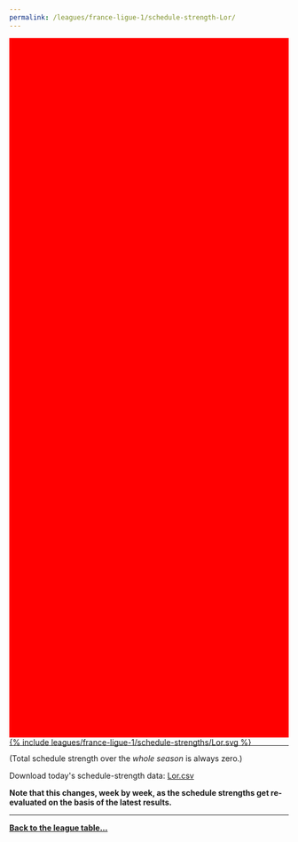 ```yaml
---
permalink: /leagues/france-ligue-1/schedule-strength-Lor/
---
```


<style>
.svg-wrap {
    background-color:red;
    height:0;
    padding-top:250%; /* 350px/550px */
    position: relative;
}

svg {
    background-color: white;
    height: 100%;
    display:block;
    width: 100%;
    position: absolute;
    top:0;
    left:0;
}
</style>


<div class="svg-wrap">
{% include leagues/france-ligue-1/schedule-strengths/Lor.svg %}
</div>

-----

(Total schedule strength over the *whole season* is always zero.)


Download today's schedule-strength data: [Lor.csv](/assets/leagues/france-ligue-1/2020/schedule-strengths/Lor.csv)

**Note that this changes, week by week, as the schedule strengths get re-evaluated on the
basis of the latest results.**

-----

[**Back to the league table...**](/leagues/france-ligue-1)


